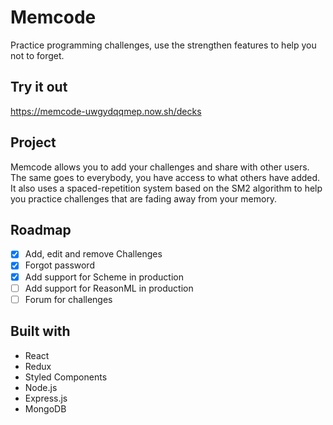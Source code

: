 # Memcode

Practice programming challenges, use the strengthen features to help you not to forget.

## Try it out

https://memcode-uwgydqqmep.now.sh/decks

## Project

Memcode allows you to add your challenges and share with other users. The same goes to everybody, you have access to what others have added. It also uses a spaced-repetition system based on the SM2 algorithm to help you practice challenges that are fading away from your memory.

## Roadmap

- [x] Add, edit and remove Challenges
- [x] Forgot password
- [x] Add support for Scheme in production
- [ ] Add support for ReasonML in production
- [ ] Forum for challenges

## Built with

- React
- Redux
- Styled Components
- Node.js
- Express.js
- MongoDB
